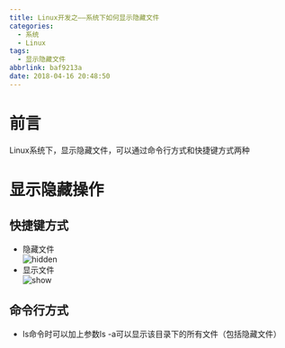 ```yaml
---
title: Linux开发之——系统下如何显示隐藏文件
categories:
  - 系统
  - Linux
tags:
  - 显示隐藏文件
abbrlink: baf9213a
date: 2018-04-16 20:48:50
---
```

# 前言
Linux系统下，显示隐藏文件，可以通过命令行方式和快捷键方式两种 

<!--more-->

# 显示隐藏操作 
## 快捷键方式
- 隐藏文件   
![hidden][1]     
- 显示文件   
![show][2]
## 命令行方式 
- ls命令时可以加上参数ls -a可以显示该目录下的所有文件（包括隐藏文件）



[1]: https://cdn.jsdelivr.net/gh/pgzxc/CDN/blog-image/Linux-hidden.png
[2]: https://cdn.jsdelivr.net/gh/pgzxc/CDN/blog-image/Linux-show.png   